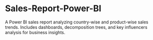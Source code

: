 # Sales-Report-Power-BI
A Power BI sales report analyzing country-wise and product-wise sales trends. Includes dashboards, decomposition trees, and key influencers analysis for business insights.
